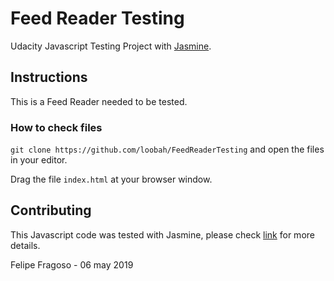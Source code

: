 # Feed Reader Testing
Udacity Javascript Testing Project with [Jasmine](https://jasmine.github.io/).

## Instructions
This is a Feed Reader needed to be tested.

### How to check files

`git clone https://github.com/loobah/FeedReaderTesting` and open the files in your editor.

Drag the file `index.html` at your browser window.



## Contributing

This Javascript code was tested with Jasmine, please check [link](https://jasmine.github.io/) for more details.

Felipe Fragoso - 06 may 2019
